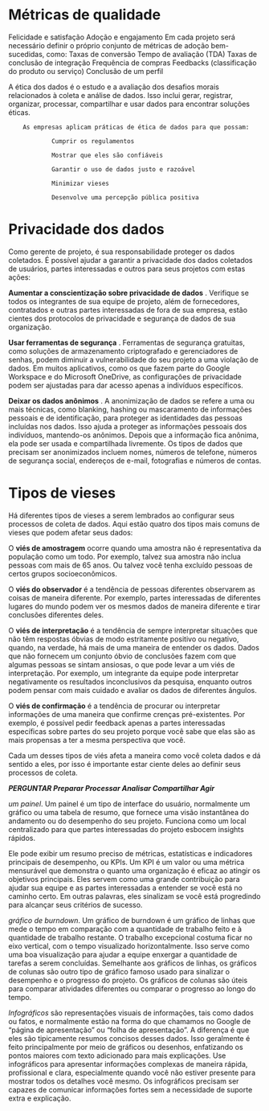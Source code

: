 # Métricas de qualidade

Felicidade e satisfação
Adoção e engajamento
        Em cada projeto será necessário definir o próprio conjunto de métricas de adoção bem-sucedidas, como:
        Taxas de conversão
        Tempo de avaliação (TDA)
        Taxas de conclusão de integração
        Frequência de compras
        Feedbacks (classificação do produto ou serviço)
        Conclusão de um perfil


A ética dos dados é o estudo e a avaliação dos desafios morais relacionados à coleta e análise de dados. Isso inclui gerar, registrar, organizar, processar, compartilhar e usar dados para encontrar soluções éticas.

        As empresas aplicam práticas de ética de dados para que possam:

                Cumprir os regulamentos

                Mostrar que eles são confiáveis

                Garantir o uso de dados justo e razoável

                Minimizar vieses

                Desenvolve uma percepção pública positiva

# Privacidade dos dados


Como gerente de projeto, é sua responsabilidade proteger os dados coletados. É possível ajudar a garantir a privacidade dos dados coletados de usuários, partes interessadas e outros para seus projetos com estas ações:

**Aumentar a conscientização sobre privacidade de dados** . Verifique se todos os integrantes de sua equipe de projeto, além de fornecedores, contratados e outras partes interessadas de fora de sua empresa, estão cientes dos protocolos de privacidade e segurança de dados de sua organização.

**Usar ferramentas de segurança** . Ferramentas de segurança gratuitas, como soluções de armazenamento criptografado e gerenciadores de senhas, podem diminuir a vulnerabilidade do seu projeto a uma violação de dados. Em muitos aplicativos, como os que fazem parte do Google Workspace e do Microsoft OneDrive, as configurações de privacidade podem ser ajustadas para dar acesso apenas a indivíduos específicos.

**Deixar os dados anônimos** . A anonimização de dados se refere a uma ou mais técnicas, como blanking, hashing ou mascaramento de informações pessoais e de identificação, para proteger as identidades das pessoas incluídas nos dados. Isso ajuda a proteger as informações pessoais dos indivíduos, mantendo-os anônimos. Depois que a informação fica anônima, ela pode ser usada e compartilhada livremente. Os tipos de dados que precisam ser anonimizados incluem nomes, números de telefone, números de segurança social, endereços de e-mail, fotografias e números de contas.


# Tipos de vieses
Há diferentes tipos de vieses a serem lembrados ao configurar seus processos de coleta de dados. Aqui estão quatro dos tipos mais comuns de vieses que podem afetar seus dados:

O **viés de amostragem** ocorre quando uma amostra não é representativa da população como um todo. Por exemplo, talvez sua amostra não inclua pessoas com mais de 65 anos. Ou talvez você tenha excluído pessoas de certos grupos socioeconômicos.

O **viés do observador** é a tendência de pessoas diferentes observarem as coisas de maneira diferente. Por exemplo, partes interessadas de diferentes lugares do mundo podem ver os mesmos dados de maneira diferente e tirar conclusões diferentes deles. 

O **viés de interpretação** é a tendência de sempre interpretar situações que não têm respostas óbvias de modo estritamente positivo ou negativo, quando, na verdade, há mais de uma maneira de entender os dados. Dados que não fornecem um conjunto óbvio de conclusões fazem com que algumas pessoas se sintam ansiosas, o que pode levar a um viés de interpretação. Por exemplo, um integrante da equipe pode interpretar negativamente os resultados inconclusivos da pesquisa, enquanto outros podem pensar com mais cuidado e avaliar os dados de diferentes ângulos. 

O **viés de confirmação** é a tendência de procurar ou interpretar informações de uma maneira que confirme crenças pré-existentes. Por exemplo, é possível pedir feedback apenas a partes interessadas específicas sobre partes do seu projeto porque você sabe que elas são as mais propensas a ter a mesma perspectiva que você.

Cada um desses tipos de viés afeta a maneira como você coleta dados e dá sentido a eles, por isso é importante estar ciente deles ao definir seus processos de coleta. 

*******PERGUNTAR
Preparar
Processar
Analisar 
Compartilhar
Agir*******


*um painel*. Um painel é um tipo de interface do usuário, normalmente um gráfico ou uma tabela de resumo, que fornece uma visão instantânea do andamento ou do desempenho do seu projeto. Funciona como um local centralizado para que partes interessadas do projeto esbocem insights rápidos. 

Ele pode exibir um resumo preciso de métricas, estatísticas e indicadores principais de desempenho, ou KPIs. Um KPI é um valor ou uma métrica mensurável que demonstra o quanto uma organização é eficaz ao atingir os objetivos principais. Eles servem como uma grande contribuição para ajudar sua equipe e as partes interessadas a entender se você está no caminho certo. Em outras palavras, eles sinalizam se você está progredindo para alcançar seus critérios de sucesso.

*gráfico de burndown*. Um gráfico de burndown é um gráfico de linhas que mede o tempo em comparação com a quantidade de trabalho feito e à quantidade de trabalho restante. O trabalho excepcional costuma ficar no eixo vertical, com o tempo visualizado horizontalmente. Isso serve como uma boa visualização para ajudar a equipe enxergar a quantidade de tarefas a serem concluídas. Semelhante aos gráficos de linhas, os gráficos de colunas são outro tipo de gráfico famoso usado para sinalizar o desempenho e o progresso do projeto. Os gráficos de colunas são úteis para comparar atividades diferentes ou comparar o progresso ao longo do tempo. 

*Infográficos* são representações visuais de informações, tais como dados ou fatos, e normalmente estão na forma do que chamamos no Google de “página de apresentação” ou “folha de apresentação”. A diferença é que eles são tipicamente resumos concisos desses dados. Isso geralmente é feito principalmente por meio de gráficos ou desenhos, enfatizando os pontos maiores com texto adicionado para mais explicações. Use infográficos para apresentar informações complexas de maneira rápida, profissional e clara, especialmente quando você não estiver presente para mostrar todos os detalhes você mesmo. Os infográficos precisam ser capazes de comunicar informações fortes sem a necessidade de suporte extra e explicação. 